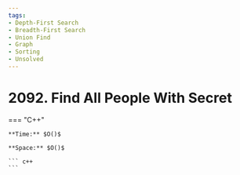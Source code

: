 ```yaml
---
tags:
- Depth-First Search
- Breadth-First Search
- Union Find
- Graph
- Sorting
- Unsolved
---
```



# 2092. Find All People With Secret

=== "C++"

    **Time:** $O()$

    **Space:** $O()$

    ``` c++
    ```